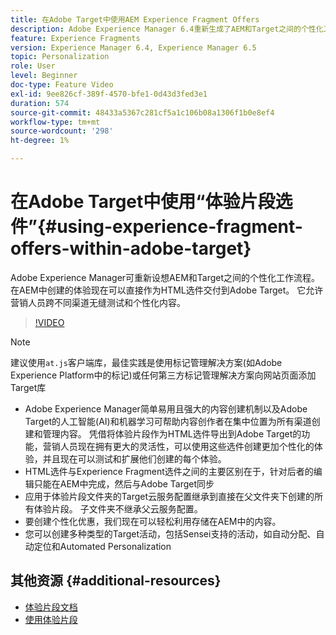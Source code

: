 ```yaml
---
title: 在Adobe Target中使用AEM Experience Fragment Offers
description: Adobe Experience Manager 6.4重新生成了AEM和Target之间的个性化工作流程。 在AEM中创建的体验现在可以直接作为HTML选件交付到Adobe Target。 它允许营销人员跨不同渠道无缝测试和个性化内容。
feature: Experience Fragments
version: Experience Manager 6.4, Experience Manager 6.5
topic: Personalization
role: User
level: Beginner
doc-type: Feature Video
exl-id: 9ee826cf-389f-4570-bfe1-0d43d3fed3e1
duration: 574
source-git-commit: 48433a5367c281cf5a1c106b08a1306f1b0e8ef4
workflow-type: tm+mt
source-wordcount: '298'
ht-degree: 1%

---
```


# 在Adobe Target中使用“体验片段选件”{#using-experience-fragment-offers-within-adobe-target}

Adobe Experience Manager可重新设想AEM和Target之间的个性化工作流程。 在AEM中创建的体验现在可以直接作为HTML选件交付到Adobe Target。 它允许营销人员跨不同渠道无缝测试和个性化内容。

>[!VIDEO](https://video.tv.adobe.com/v/38075?quality=12&learn=on&captions=chi_hans)

>[!NOTE]
>
>建议使用`at.js`客户端库，最佳实践是使用标记管理解决方案(如Adobe Experience Platform中的标记)或任何第三方标记管理解决方案向网站页面添加Target库


* Adobe Experience Manager简单易用且强大的内容创建机制以及Adobe Target的人工智能(AI)和机器学习可帮助内容创作者在集中位置为所有渠道创建和管理内容。 凭借将体验片段作为HTML选件导出到Adobe Target的功能，营销人员现在拥有更大的灵活性，可以使用这些选件创建更加个性化的体验，并且现在可以测试和扩展他们创建的每个体验。
* HTML选件与Experience Fragment选件之间的主要区别在于，针对后者的编辑只能在AEM中完成，然后与Adobe Target同步
* 应用于体验片段文件夹的Target云服务配置继承到直接在父文件夹下创建的所有体验片段。 子文件夹不继承父云服务配置。
* 要创建个性化优惠，我们现在可以轻松利用存储在AEM中的内容。
* 您可以创建多种类型的Target活动，包括Sensei支持的活动，如自动分配、自动定位和Automated Personalization

## 其他资源 {#additional-resources}

* [体验片段文档](https://experienceleague.adobe.com/docs/experience-manager-65/authoring/authoring/experience-fragments.html?lang=zh-Hans)
* [使用体验片段](/help/sites/experience-fragments/experience-fragments-feature-video-use.md)

